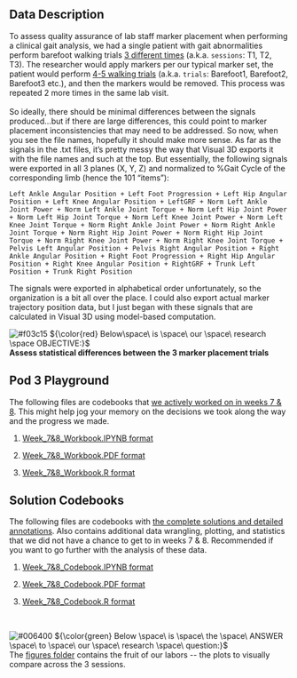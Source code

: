 ## Data Description

To assess quality assurance of lab staff marker placement when performing a clinical gait analysis, we had a single patient with gait abnormalities perform barefoot walking trials <ins> 3 different times</ins> (a.k.a. `sessions`: T1, T2, T3). The researcher would apply markers per our typical marker set, the patient would perform <ins> 4-5 walking trials</ins> (a.k.a. `trials`: Barefoot1, Barefoot2, Barefoot3 etc.), and then the markers would be removed. This process was repeated 2 more times in the same lab visit. <br><br> So ideally, there should be minimal differences between the signals produced…but if there are large differences, this could point to marker placement inconsistencies that may need to be addressed.
So now, when you see the file names, hopefully it should make more sense. As far as the signals in the .txt files, it’s pretty messy the way that Visual 3D exports it with the file names and such at the top. But essentially, the following signals were exported in all 3 planes (X, Y, Z) and normalized to %Gait Cycle of the corresponding limb (hence the 101 “items”):<br>

`Left Ankle Angular Position + Left Foot Progression + Left Hip Angular Position + Left Knee Angular Position + LeftGRF + Norm Left Ankle Joint Power + Norm Left Ankle Joint Torque + Norm Left Hip Joint Power + Norm Left Hip Joint Torque + Norm Left Knee Joint Power + Norm Left Knee Joint Torque + Norm Right Ankle Joint Power + Norm Right Ankle Joint Torque + Norm Right Hip Joint Power + Norm Right Hip Joint Torque + Norm Right Knee Joint Power + Norm Right Knee Joint Torque + Pelvis Left Angular Position + Pelvis Right Angular Position + Right Ankle Angular Position + Right Foot Progression + Right Hip Angular Position + Right Knee Angular Position + RightGRF + Trunk Left Position + Trunk Right Position`  

The signals were exported in alphabetical order unfortunately, so the organization is a bit all over the place. I could also export actual marker trajectory position data, but I just began with these signals that are calculated in Visual 3D using model-based computation.

![#f03c15](https://placehold.co/15x15/f03c15/f03c15.png) 
${\color{red} Below\space\ is \space\ our \space\ research \space OBJECTIVE:}$ <br>
**Assess statistical differences between the 3 marker placement trials** <br>


## Pod 3 Playground
The following files are codebooks that <ins>we actively worked on in weeks 7 & 8</ins>. This might help jog your memory on the decisions we took along the way and the progress we made.
1) [Week_7&8_Workbook.IPYNB format](https://github.com/rinivarg/ReproRehab2024-Pod3/blob/main/Materials/Week%207%20%26%208/Week%207%20%26%208%20-%20Workbook.ipynb)

2) [Week_7&8_Workbook.PDF format](https://github.com/rinivarg/ReproRehab2024-Pod3/blob/main/Materials/Week%207%20%26%208/Week%207%20%26%208%20-%20Workbook.pdf)

3) [Week_7&8_Workbook.R format](https://github.com/rinivarg/ReproRehab2024-Pod3/blob/main/Materials/Week%207%20%26%208/Week%207%20%26%208%20-%20Workbook.r)

## Solution Codebooks
The following files are codebooks with <ins>the complete solutions and detailed annotations</ins>. Also contains additional data wrangling, plotting, and statistics that we did not have a chance to get to in weeks 7 & 8. Recommended if you want to go further with the analysis of these data.
1) [Week_7&8_Codebook.IPYNB format](https://github.com/rinivarg/ReproRehab2024-Pod3/blob/main/Materials/Week%207%20%26%208/Week%207%20%26%208%20-%20Codebook.ipynb)

2) [Week_7&8_Codebook.PDF format](https://github.com/rinivarg/ReproRehab2024-Pod3/blob/main/Materials/Week%207%20%26%208/Week%207%20%26%208%20-%20Codebook.pdf)

3) [Week_7&8_Codebook.R format](https://github.com/rinivarg/ReproRehab2024-Pod3/blob/main/Materials/Week%207%20%26%208/Week%207%20%26%208%20-%20Codebook.r)
<br>

![#006400](https://placehold.co/15x15/006400/006400.png)
${\color{green} Below \space\ is \space\ the \space\ ANSWER \space\ to \space\ our \space\ research \space\ question:}$ <br>
The [figures folder](https://github.com/rinivarg/ReproRehab2024-Pod3/tree/main/Materials/Week%207%20%26%208/figures) contains the fruit of our labors -- the plots to visually compare across the 3 sessions.
